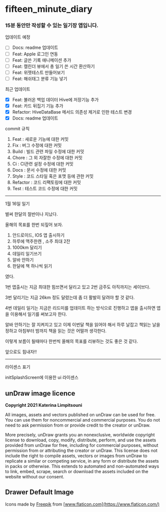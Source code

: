 # fifteen_minute_diary

### 15분 동안만 작성할 수 있는 일기장 앱입니다.

업데이트 예정
- [ ] Docs: readme 업데이트
- [ ] Feat: Apple 로그인 연동
- [ ] Feat: 글쓴 기록 애니메이션 추가
- [ ] Feat: 캘린더 뷰에서 총 일기 쓴 시간 환산하기
- [ ] Feat: 위젯테스트 만들어보기
- [ ] Feat: 해쉬태그 분류 기능 넣기

최근 업데이트
- [X] Feat: 불러온 백업 데이터 Hive에 저장기능 추가
- [X] Feat: 카드 뒤집기 기능 추가
- [X] Refactor: HiveDataBase 메서드 의존성 제거로 인한 테스트 변경
- [X] Docs: readme 업데이트

commit 규칙
1. Feat : 새로운 기능에 대한 커밋
2. Fix : 버그 수정에 대한 커밋
3. Build : 빌드 관련 파일 수정에 대한 커밋
4. Chore : 그 외 자잘한 수정에 대한 커밋
5. Ci : CI관련 설정 수정에 대한 커밋
6. Docs : 문서 수정에 대한 커밋
7. Style : 코드 스타일 혹은 포맷 등에 관한 커밋
8. Refactor :  코드 리팩토링에 대한 커밋
9. Test : 테스트 코드 수정에 대한 커밋

---

1월 16일 일기

벌써 한달의 절반이나 지났다.

올해의 목표를 한번 되짚어 보자.

1. 안드로이드, IOS 앱 출시하기
2. 하루에 맥주한캔 , 소주 최대 2잔
3. 1000km 달리기
4. 데일리 일기쓰기
5. 알바 안하기
6. 한달에 책 하나씩 읽기

였다.

1번 앱출시는 지금 최대한 힘쓰면서 달리고 있고 2번 금주도 아직까지는 세이브다.

3번 달리기는 지금 26km 정도 달렸는데 좀 더 활발히 달려야 할 것 같다.

4번 데일리 일기는 지금은 리드미를 업데이트 하는 방식으로 진행하고 앱을 출시하면 앱을 이용해서 일기를 써보고자 한다.

알바 안하기는 잘 지켜지고 있고 이제 이번달 책을 읽어야 해서 하루 날잡고 책읽는 날을 정하고 아침부터 밤까지 책을 읽는 것은 어떨까 생각한다.

이렇게 보름이 될때마다 한번씩 올해의 목표를 리뷰하는 것도 좋은 것 같다.

앞으로도 힘내자!!

---

라이센스 표기

initSplashScreen에 이용한 ui 라이센스
## **unDraw image licence**

**Copyright 2021 Katerina Limpitsouni**

All images, assets and vectors published on unDraw can be used for free. You can use them for noncommercial and commercial purposes. You do not need to ask permission from or provide credit to the creator or unDraw.

More precisely, unDraw grants you an nonexclusive, worldwide copyright license to download, copy, modify, distribute, perform, and use the assets provided from unDraw for free, including for commercial purposes, without permission from or attributing the creator or unDraw. This license does not include the right to compile assets, vectors or images from unDraw to replicate a similar or competing service, in any form or distribute the assets in packs or otherwise. This extends to automated and non-automated ways to link, embed, scrape, search or download the assets included on the website without our consent.

## **Drawer Default Image**

 Icons made by [Freepik](https://www.freepik.com) from [www.flaticon.com](https://www.flaticon.com/)